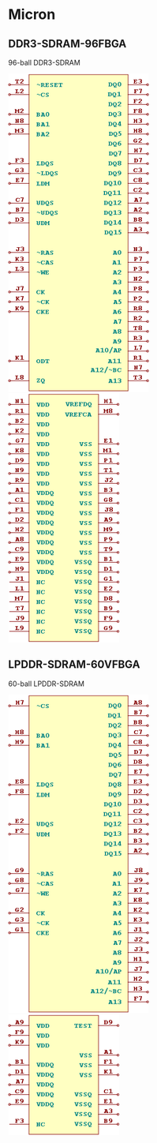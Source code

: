# Micron

## DDR3-SDRAM-96FBGA
96-ball DDR3-SDRAM

![DDR3-SDRAM-96FBGA__1__1](images/Micron__DDR3-SDRAM-96FBGA__1__1.png?raw=true) 
![DDR3-SDRAM-96FBGA__2__1](images/Micron__DDR3-SDRAM-96FBGA__2__1.png?raw=true) 

## LPDDR-SDRAM-60VFBGA
60-ball LPDDR-SDRAM

![LPDDR-SDRAM-60VFBGA__1__1](images/Micron__LPDDR-SDRAM-60VFBGA__1__1.png?raw=true) 
![LPDDR-SDRAM-60VFBGA__2__1](images/Micron__LPDDR-SDRAM-60VFBGA__2__1.png?raw=true) 

